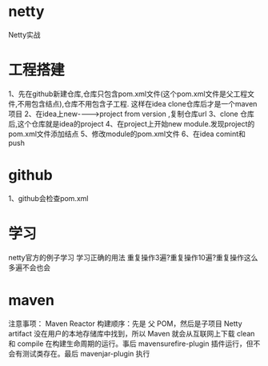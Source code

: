 # netty
Netty实战
# 工程搭建
1、先在github新建仓库,仓库只包含pom.xml文件(这个pom.xml文件是父工程文件,不用包含<modules>结点),仓库不用包含子工程.
这样在idea clone仓库后才是一个maven项目
2、在idea上new---->project from version ,复制仓库url
3、clone 仓库后,这个仓库就是idea的project
4、在project上开始new module.发现project的pom.xml文件添加<modules>结点
5、修改module的pom.xml文件
6、在idea comint和 push
# github
1、github会检查pom.xml
# 学习
netty官方的例子学习
学习正确的用法
重复操作3遍?重复操作10遍?重复操作这么多遍不会也会
# maven
注意事项：
Maven Reactor 构建顺序：先是 父 POM，然后是子项目
Netty artifact 没在用户的本地存储库中找到，所以 Maven 就会从互联网上下载
clean 和 compile 在构建生命周期的运行。事后 mavensurefire-plugin 插件运行，但不会有测试类存在。最后 mavenjar-plugin 执行